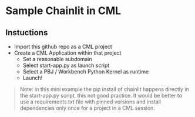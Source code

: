 # Sample Chainlit in CML

## Instuctions

- Import this github repo as a CML project
- Create a CML Application within that project
  - Set a reasonable subdomain
  - Select start-app.py as launch script
  - Select a PBJ / Workbench Python Kernel as runtime
  - Launch!

> Note: in this mini example the pip install of chainlit happens directly in the start-app.py script, this not good practice. It would be better to use a requirements.txt file with pinned versions and install dependencies only once for a project in a CML session.
